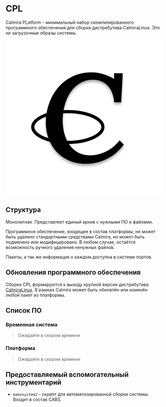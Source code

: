# CPL
Calmira PLatform - минимальный набор скомпилированного программного обеспечения для сборки дистрибутива CalmiraLinux. Это *не* загрузочные образы системы.

![Лого](design/calmira_logo_transparent_black.png)

## Структура
Монолитная. Представляет единый архив с нужными ПО и файлами.

Программное обеспечение, входящее в состав платформы, не может быть удалено стандартными средствами Calmira, но может быть подменено или модифицировано. В любом случае, остаётся возможность ручного удаления ненужных файлов.

Пакеты, а так же информация о каждом доступна в системе портов.

## Обновления программного обеспечения
Сборки CPL формируются к выходу крупной версии дистрибутива [CalmiraLinux](https://github.com/CalmiraLinux/CalmiraLinux). В рамках Calmira может быть обновлён или изменён *любой* пакет из платформы.

## Список ПО
### Временная система
> Ожидайте в скором времени

### Платформа
> Ожидайте в скором времени


## Предоставляемый вспомогательный инструментарий

* `makesystem2` - скрипт для автоматизированной сборки системы. Входит в состав CABS.